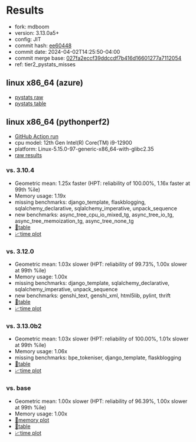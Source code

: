 # Results

- fork: mdboom
- version: 3.13.0a5+
- config: JIT
- commit hash: [ee60448](https://github.com/mdboom/cpython/commit/ee60448)
- commit date: 2024-04-02T14:25:50-04:00
- commit merge base: [027fa2eccf39ddccdf7b416d16601277a7112054](https://github.com/mdboom/cpython/commit/027fa2eccf39ddccdf7b416d16601277a7112054)
- ref: tier2_pystats_misses

## linux x86_64 (azure)

- [pystats raw](bm-20240402-azure-x86_64-mdboom-tier2_pystats_misses-3.13.0a5%2B-ee60448-pystats.json)
- [pystats table](bm-20240402-azure-x86_64-mdboom-tier2_pystats_misses-3.13.0a5%2B-ee60448-pystats.md)

## linux x86_64 (pythonperf2)

- [GitHub Action run](https://github.com/faster-cpython/benchmarking/actions/runs/8540957831)
- cpu model: 12th Gen Intel(R) Core(TM) i9-12900
- platform: Linux-5.15.0-97-generic-x86_64-with-glibc2.35
- [raw results](bm-20240402-pythonperf2-x86_64-mdboom-tier2_pystats_misses-3.13.0a5%2B-ee60448.json)

### vs. 3.10.4

- Geometric mean: 1.25x faster (HPT: reliability of 100.00%, 1.16x faster at 99th %ile)
- Memory usage: 1.19x
- missing benchmarks: django_template, flaskblogging, sqlalchemy_declarative, sqlalchemy_imperative, unpack_sequence
- new benchmarks: async_tree_cpu_io_mixed_tg, async_tree_io_tg, async_tree_memoization_tg, async_tree_none_tg
- [📄table](bm-20240402-pythonperf2-x86_64-mdboom-tier2_pystats_misses-3.13.0a5%2B-ee60448-vs-3.10.4.md)
- [📈time plot](bm-20240402-pythonperf2-x86_64-mdboom-tier2_pystats_misses-3.13.0a5%2B-ee60448-vs-3.10.4.svg)

### vs. 3.12.0

- Geometric mean: 1.03x slower (HPT: reliability of 99.73%, 1.00x slower at 99th %ile)
- Memory usage: 1.00x
- missing benchmarks: django_template, sqlalchemy_declarative, sqlalchemy_imperative, unpack_sequence
- new benchmarks: genshi_text, genshi_xml, html5lib, pylint, thrift
- [📄table](bm-20240402-pythonperf2-x86_64-mdboom-tier2_pystats_misses-3.13.0a5%2B-ee60448-vs-3.12.0.md)
- [📈time plot](bm-20240402-pythonperf2-x86_64-mdboom-tier2_pystats_misses-3.13.0a5%2B-ee60448-vs-3.12.0.svg)

### vs. 3.13.0b2

- Geometric mean: 1.03x slower (HPT: reliability of 100.00%, 1.01x slower at 99th %ile)
- Memory usage: 1.06x
- missing benchmarks: bpe_tokeniser, django_template, flaskblogging
- [📄table](bm-20240402-pythonperf2-x86_64-mdboom-tier2_pystats_misses-3.13.0a5%2B-ee60448-vs-3.13.0b2.md)
- [📈time plot](bm-20240402-pythonperf2-x86_64-mdboom-tier2_pystats_misses-3.13.0a5%2B-ee60448-vs-3.13.0b2.svg)

### vs. base

- Geometric mean: 1.00x slower (HPT: reliability of 96.39%, 1.00x slower at 99th %ile)
- Memory usage: 1.00x
- [🧠memory plot](bm-20240402-pythonperf2-x86_64-mdboom-tier2_pystats_misses-3.13.0a5%2B-ee60448-vs-base-mem.svg)
- [📄table](bm-20240402-pythonperf2-x86_64-mdboom-tier2_pystats_misses-3.13.0a5%2B-ee60448-vs-base.md)
- [📈time plot](bm-20240402-pythonperf2-x86_64-mdboom-tier2_pystats_misses-3.13.0a5%2B-ee60448-vs-base.svg)


